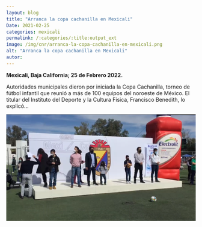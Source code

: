 ```yaml
---
layout: blog
title: "Arranca la copa cachanilla en Mexicali"
Date: 2021-02-25
categories: mexicali
permalink: /:categories/:title:output_ext
image: /img/cnr/arranca-la-copa-cachanilla-en-mexicali.png
alt: "Arranca la copa cachanilla en Mexicali"
autor:
---
```


**Mexicali, Baja California; 25 de Febrero 2022.** 

Autoridades municipales dieron por iniciada la Copa Cachanilla, torneo de fútbol infantil que reunió a más de 100 equipos del noroeste de México. El titular del Instituto del Deporte y la Cultura Física, Francisco Benedith, lo explicó…

<div id="carouselExampleSlidesOnly" class="carousel slide" data-ride="carousel">
  <div class="carousel-inner">
    <div class="carousel-item active">
       <img class="d-block w-100" src="/img/cnr/arranca-la-copa-cachanilla-en-mexicali.png" loading="lazy"  alt="">
    </div>
  </div>
</div>